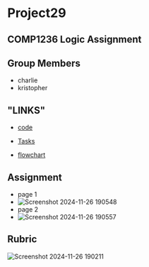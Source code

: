 # Project29
COMP1236 Logic Assignment 
-
Group Members
-
- charlie
- kristopher

"LINKS"
-
- [code](fullCode/bashCodeHere)

- [Tasks](Task)

- [flowchart]([flowchart](https://app.diagrams.net/?tags=%7B%7D&lightbox=1&highlight=0000ff&edit=_blank&layers=1&nav=1&title=flowchart.drawio#R%3Cmxfile%20pages%3D%222%22%3E%3Cdiagram%20name%3D%22Page-1%22%20id%3D%22pDGeJCEjxCH2YnQQcYUn%22%3E5V1bc5s4FP41fmyGmwA%2Fxm7a7Wy7zTRpt33aIUaxaTFiBY7j%2FvqVAIGQFJvEXLOdTg0HhODo07lLnZnL7eN77MWbT8iH4czQ%2FMeZ%2BXZmkD%2BaQ34o5ZBTdFu3c8oaB35Bqwg3wW9YELWCugt8mNRuTBEK0yCuE1coiuAqrdE8jNG%2Bfts9Cuu9xt4aSoSblRfK1L8DP93kVBdoFf0PGKw3rGddK65sPXZzQUg2no%2F2HMm8mplLjFCaH20flzCk3GN8ydu9e%2BJq%2BWIYRmmTBl%2BTQ%2Fzxw83vb9ef9Pf7t%2F79hw8%2F3xRPSdID%2B2Dok%2B8vThFON2iNIi%2B8qqgLjHaRD%2BlTNXJW3fMRoZgQdUL8CdP0UAymt0sRIW3SbVhchY9B%2Bp02vwDF2Q%2FuytvH4snZyaE4kb%2B2eHX6vhyh%2BPb3EG1hig%2FkBgxDLw0e6uPpFbBYl%2FeVTa9RQLowtALD5twgr5k1YhhmI8oekqAdXsGiHT8Cz39U6uE1TKVHkQPumypSNsTPGW4z7%2B7BC3cFQ4YAwJODmXPy2AcwGZDx6diNRtvwqI3FsxmvKxhvhynlC7lkr%2BnRze3ll1tGJt1UV6RBqg%2FBfhOk8Cb2MtbtiSRuyO4HiFP4eJQ9DLqWVgOuXZzuK5lYYnnDyUNb64qh9tSRbDRFsjUuJBsS468x2sYpA64fPFSwtf%2FdUf22IOyBOONUkuwR9qsrHN5rLUcGeH14xLtTR7zVFPHOuBBvSYwPoniX1uAsDAQx9mJ6SPjkhSEM0Rp7W8K9GOKAvBWZC8K16%2BrCKXTfB4%2BQWcodod2whkY762y6aHeaon0%2BKrQzPr9%2BxrfvQZwnZhyJ8R%2BSmozRViuEceblvpMV5AZt73ZJT8qx7sZYhn5hAFli6AqJURLbR%2B586sidN0Su2bpzo3ZYbaM%2BzsDq2V2VR%2FQAE3lQwzCIE9gL9IEtQN8yLxwZ%2Bo5KV4Lzge8twoVzadlRlPy5ePfXPxb49uWNMwTMCQvxgYvi0NMf%2FLUqjpOdnQzknJweZfyPmx5KfozLYSoxVoE4QoNiuLTkXoBh56IFFKuFmqz%2FpiW%2BmVQ%2BLb7tUQGUvTfH%2BE8w2s3MS%2BKNe1uKv%2BguiTlfnXfUwcKbAdJGI0d35dEqO2rm2fdouADTESKwQOnXA4XdYnZlt1iq2OCkgN%2FUsWfmw1iALzv2BLqXOYgRzpGco3va7n2ZTStA7xhDu%2FcmGNpmmRu81fJGu9BM84Tpkp1xI1lmqb5zx2ekslrUMOMygaypp52Yxj4t4Vr3zM6bZoosCVgs6hLu7hVIOGCNTcKxEMl0Me82xfy4hI2pyJOAxbKO%2BdUrwHxZhDIazJvzgbW6rbm8VidK3XZeotT7UNFu27Mma3qJsXfgbohpbC7hniyE%2BOaGWQORbWsCDPInthrXs6bu6jNtc1o2jsvVt%2BSs2q2X%2FKIy0byUa8G6d8hFz8QdPPHILDiRRTQaoskw7SFmYY2ORbLfXLHIHIBFoiYcAYumnotqX3Cp9U8ZZWZ1Nprbb47Jkl0kVt1BydFuewdxooh8Xn3PZaZWRknzfwmFwq9R7HNiFqcoreeDF0WBqUcWQFNLAoyrWgHIlsTnr7fXX28VMyXGuQ2qpTjwovUu9LA8s8SZopxvdHKRL1rmeob%2B2PkPBWb2C%2FJfo7jLIFb2kkZBXuN0LGsSJdnJzUdDU8xHUca2BgtbhsXE5mPTAnMwrrIt9t4c41eEi%2Fm020Da5ZaekwN0z88%2BctWjVMIres33B7DfykUz5bIIXaFYLAWQnc4Uy9SrbUHTpBwYV7UtkJ2LlwAZPsBoACSbEpI1RV2cCsmdiWQweKqtisENFJRrbmS1Hsp%2BUVDOEBW77po8DuSVZc78aINuwni2OzGR2Lqka%2BjTWmLN6xM%2B7XNxYkodadpRnMhvVm%2FQDU6AHO71fL8S6Lms5iU5ItzZ0AVDYv1R%2FwJdcHl1c%2FAsiz24QK%2BJ8xOi%2FIzp2rQc2u5pKbAuzh4w72ZeSx2dO68bNADHGwDXONqgI8khh1FrkiNzV8YpOHRJcKh8ml4FBxvzyfo0TlPn3B6Xc%2B5MfbGy3ZTxrIx8JIy3VVGRKA2iHcykBe0zQrnEIB%2BXZUKRQnpIwUha0JetwhpdibM1F5WUppA7rqrCGXRmsaiyYfLuB5%2Bvx7n5geW45foIxlVXwVVDK6vLa3zVOhPoxv9GrvRk4klmji1OiqabvQC3XlhTIaanxKYjy75Mag09m4Ah7YJjzwc3jaYe7mXy6fRMGle415HLZJelhh4YqZLvDyxFMLdfnDaonGNZzL13yBxNwozkF0xXm4JxSY4%2BmyY26XWIrx4g9UdzxhXOKXkUyArFaeoyDJcoRDQQ68N7b5fpaAzJg7y7rFctA3%2Fqpdw5nzRdZfu%2F8NnSJPLiW5QLv7zf%2Bui2MHxiELVcultT2fLgiXtytTZ4rlwbNWqZwnThUOvRnx02EeYrW77eaYjCVSwim9QoO033y3C7GWXZchK3GmtmN516jg4cYenyE6bcc2EnRQUdcPS9nCFQ2sBT6FRvRCiCHSiN9tWErQ%2BtJWSL6BrnAGIVVk8M3ETKlgwxQmH1mVJR7hghu0rcrjtemsJsfzvS%2ByL7O7RdKlSEm%2BbQ%2FJtQtfOxHUNO7iwy2GoONWrlFRt97t47qxY8Vzv5qpc8V8nDeiVImUk8J3nYdER7yhQISr8M%2F4iT79xcIduqz3kicVd23HKi7hi7%2BSL6pC46KVEzh965TNfEDUAMxcZlc0UUV0z1tjeLJ5SVOyYUR7yR7bHXFrZlkjI9vPYv0kJFioKWoI9y71rDFCAOZPtAtbmTuLtbA1aT02oH%2B1yYVP8RgHn1Hw%3D%3D%3C%2Fdiagram%3E%3Cdiagram%20id%3D%22S7zSaSbKdAM8ZnB8rL30%22%20name%3D%22Page-2%22%3EndI9D4MgEAbgX8OuXPq11tp26eTQmQgVEvQM0mj766sFa4mDaRPC8PDmDi4QSMruZFgtL8iFJjTiHYEDoXSzo%2F0%2BwMNBHEPspDCKe5sgU0%2FhMfJ6V1w0QdAiaqvqEHOsKpHbwJgx2IaxG%2Bqwa80KMYMsZ3quV8WtdLpdRZOfhSrk2DmO%2FEnJxrCHRjKO7RdBSuiaUOgYgT0ZLFyQGES7GBvDZZcIPQx%2FnKvre%2Fy%2FwOftRlT2t5qQ9KmF678zwceB9AU%3D%3C%2Fdiagram%3E%3C%2Fmxfile%3E)) 


Assignment
-
- page 1
- ![Screenshot 2024-11-26 190548](https://github.com/user-attachments/assets/e80f32b6-e690-49a7-b83d-cdb330202d94)
- page 2
- ![Screenshot 2024-11-26 190557](https://github.com/user-attachments/assets/1530cab1-31b5-4276-bb01-d4ef59ab6910)

Rubric
-
![Screenshot 2024-11-26 190211](https://github.com/user-attachments/assets/1675fc58-9665-4e69-9457-6d86484c42e6)
